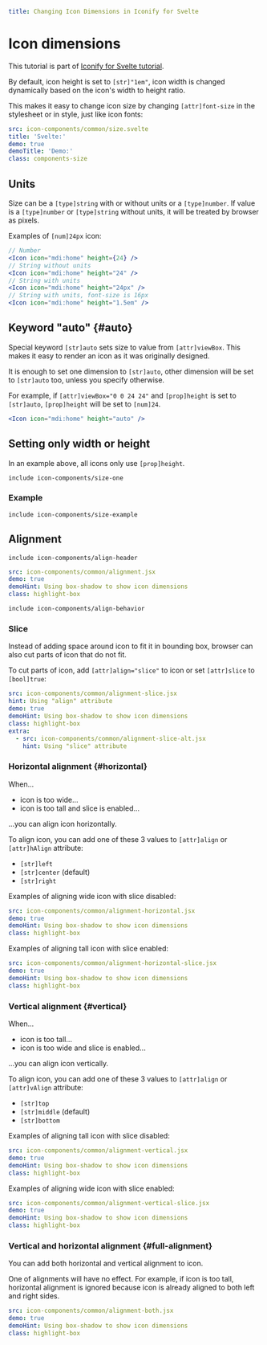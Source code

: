 ```yaml
title: Changing Icon Dimensions in Iconify for Svelte
```

# Icon dimensions

This tutorial is part of [Iconify for Svelte tutorial](./index.md).

By default, icon height is set to `[str]"1em"`, icon width is changed dynamically based on the icon's width to height ratio.

This makes it easy to change icon size by changing `[attr]font-size` in the stylesheet or in style, just like icon fonts:

```yaml
src: icon-components/common/size.svelte
title: 'Svelte:'
demo: true
demoTitle: 'Demo:'
class: components-size
```

## Units

Size can be a `[type]string` with or without units or a `[type]number`. If value is a `[type]number` or `[type]string` without units, it will be treated by browser as pixels.

Examples of `[num]24px` icon:

```jsx
// Number
<Icon icon="mdi:home" height={24} />
// String without units
<Icon icon="mdi:home" height="24" />
// String with units
<Icon icon="mdi:home" height="24px" />
// String with units, font-size is 16px
<Icon icon="mdi:home" height="1.5em" />
```

## Keyword "auto" {#auto}

Special keyword `[str]auto` sets size to value from `[attr]viewBox`. This makes it easy to render an icon as it was originally designed.

It is enough to set one dimension to `[str]auto`, other dimension will be set to `[str]auto` too, unless you specify otherwise.

For example, if `[attr]viewBox="0 0 24 24"` and `[prop]height` is set to `[str]auto`, `[prop]height` will be set to `[num]24`.

```jsx
<Icon icon="mdi:home" height="auto" />
```

## Setting only width or height

In an example above, all icons only use `[prop]height`.

`include icon-components/size-one`

### Example

`include icon-components/size-example`

## Alignment

`include icon-components/align-header`

```yaml
src: icon-components/common/alignment.jsx
demo: true
demoHint: Using box-shadow to show icon dimensions
class: highlight-box
```

`include icon-components/align-behavior`

### Slice

Instead of adding space around icon to fit it in bounding box, browser can also cut parts of icon that do not fit.

To cut parts of icon, add `[attr]align="slice"` to icon or set `[attr]slice` to `[bool]true`:

```yaml
src: icon-components/common/alignment-slice.jsx
hint: Using "align" attribute
demo: true
demoHint: Using box-shadow to show icon dimensions
class: highlight-box
extra:
  - src: icon-components/common/alignment-slice-alt.jsx
    hint: Using "slice" attribute
```

### Horizontal alignment {#horizontal}

When...

- icon is too wide...
- icon is too tall and slice is enabled...

...you can align icon horizontally.

To align icon, you can add one of these 3 values to `[attr]align` or `[attr]hAlign` attribute:

- `[str]left`
- `[str]center` (default)
- `[str]right`

Examples of aligning wide icon with slice disabled:

```yaml
src: icon-components/common/alignment-horizontal.jsx
demo: true
demoHint: Using box-shadow to show icon dimensions
class: highlight-box
```

Examples of aligning tall icon with slice enabled:

```yaml
src: icon-components/common/alignment-horizontal-slice.jsx
demo: true
demoHint: Using box-shadow to show icon dimensions
class: highlight-box
```

### Vertical alignment {#vertical}

When...

- icon is too tall...
- icon is too wide and slice is enabled...

...you can align icon vertically.

To align icon, you can add one of these 3 values to `[attr]align` or `[attr]vAlign` attribute:

- `[str]top`
- `[str]middle` (default)
- `[str]bottom`

Examples of aligning tall icon with slice disabled:

```yaml
src: icon-components/common/alignment-vertical.jsx
demo: true
demoHint: Using box-shadow to show icon dimensions
class: highlight-box
```

Examples of aligning wide icon with slice enabled:

```yaml
src: icon-components/common/alignment-vertical-slice.jsx
demo: true
demoHint: Using box-shadow to show icon dimensions
class: highlight-box
```

### Vertical and horizontal alignment {#full-alignment}

You can add both horizontal and vertical alignment to icon.

One of alignments will have no effect. For example, if icon is too tall, horizontal alignment is ignored because icon is already aligned to both left and right sides.

```yaml
src: icon-components/common/alignment-both.jsx
demo: true
demoHint: Using box-shadow to show icon dimensions
class: highlight-box
```
